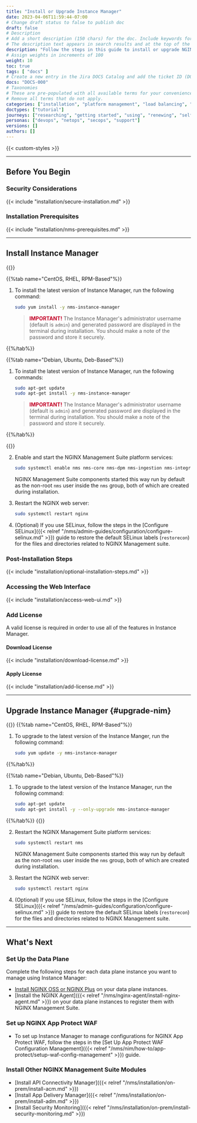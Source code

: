 ```yaml
---
title: "Install or Upgrade Instance Manager"
date: 2023-04-06T11:59:44-07:00
# Change draft status to false to publish doc
draft: false
# Description
# Add a short description (150 chars) for the doc. Include keywords for SEO. 
# The description text appears in search results and at the top of the doc.
description: "Follow the steps in this guide to install or upgrade NGINX Management Suite Instance Manager."
# Assign weights in increments of 100
weight: 10
toc: true
tags: [ "docs" ]
# Create a new entry in the Jira DOCS Catalog and add the ticket ID (DOCS-<number>) below
docs: "DOCS-000"
# Taxonomies
# These are pre-populated with all available terms for your convenience.
# Remove all terms that do not apply.
categories: ["installation", "platform management", "load balancing", "api management", "service mesh", "security", "analytics"]
doctypes: ["tutorial"]
journeys: ["researching", "getting started", "using", "renewing", "self service"]
personas: ["devops", "netops", "secops", "support"]
versions: []
authors: []
---
```


{{< custom-styles >}}

---

## Before You Begin

### Security Considerations

{{< include "installation/secure-installation.md" >}}

### Installation Prerequisites

{{< include "installation/nms-prerequisites.md" >}}

---

## Install Instance Manager

{{<tabs name="install-nim">}}

{{%tab name="CentOS, RHEL, RPM-Based"%}}

1. To install the latest version of Instance Manager, run the following command:

    ```bash
    sudo yum install -y nms-instance-manager
    ```

    > <span style="color: #c20025;"><i class="fas fa-exclamation-triangle"></i> **IMPORTANT!**</span> The Instance Manager's administrator username (default is `admin`) and generated password are displayed in the terminal during installation. You should make a note of the password and store it securely.

{{%/tab%}}

{{%tab name="Debian, Ubuntu, Deb-Based"%}}

1. To install the latest version of Instance Manager, run the following commands:

    ```bash
    sudo apt-get update
    sudo apt-get install -y nms-instance-manager
    ```

    > <span style="color: #c20025;"><i class="fas fa-exclamation-triangle"></i> **IMPORTANT!**</span> The Instance Manager's administrator username (default is `admin`) and generated password are displayed in the terminal during installation. You should make a note of the password and store it securely.

{{%/tab%}}

{{</tabs>}}

2. Enable and start the NGINX Management Suite platform services:

    ```bash
    sudo systemctl enable nms nms-core nms-dpm nms-ingestion nms-integrations --now
    ```

    NGINX Management Suite components started this way run by default as the non-root `nms` user inside the `nms` group, both of which are created during installation.

3. Restart the NGINX web server:

   ```bash
   sudo systemctl restart nginx
   ```

4. (Optional) If you use SELinux, follow the steps in the [Configure SELinux]({{< relref "/nms/admin-guides/configuration/configure-selinux.md" >}}) guide to restore the default SELinux labels (`restorecon`) for the files and directories related to NGINX Management suite.


### Post-Installation Steps

{{< include "installation/optional-installation-steps.md" >}}

### Accessing the Web Interface

{{< include "installation/access-web-ui.md" >}}


### Add License

A valid license is required in order to use all of the features in Instance Manager.

#### Download License

{{< include "installation/download-license.md" >}}

#### Apply License

{{< include "installation/add-license.md" >}}

---

## Upgrade Instance Manager {#upgrade-nim}

{{<tabs name="upgrade_nim">}}
{{%tab name="CentOS, RHEL, RPM-Based"%}}

1. To upgrade to the latest version of the Instance Manger, run the following command:

   ```bash
   sudo yum update -y nms-instance-manager
   ```

{{%/tab%}}

{{%tab name="Debian, Ubuntu, Deb-Based"%}}

1. To upgrade to the latest version of the Instance Manager, run the following command:

   ```bash
   sudo apt-get update
   sudo apt-get install -y --only-upgrade nms-instance-manager
   ```

{{%/tab%}}
{{</tabs>}}

2. Restart the NGINX Management Suite platform services:

    ```bash
    sudo systemctl restart nms
    ```

    NGINX Management Suite components started this way run by default as the non-root `nms` user inside the `nms` group, both of which are created during installation.

3. Restart the NGINX web server:

   ```bash
   sudo systemctl restart nginx
   ```

4. (Optional) If you use SELinux, follow the steps in the [Configure SELinux]({{< relref "/nms/admin-guides/configuration/configure-selinux.md" >}}) guide to restore the default SELinux labels (`restorecon`) for the files and directories related to NGINX Management suite.

---

## What's Next

### Set Up the Data Plane

Complete the following steps for each data plane instance you want to manage using Instance Manager:

- [Install NGINX OSS or NGINX Plus](https://docs.nginx.com/nginx/admin-guide/installing-nginx/) on your data plane instances.
- [Install the NGINX Agent]({{< relref "/nms/nginx-agent/install-nginx-agent.md" >}}) on your data plane instances to register them with NGINX Management Suite.

### Set up NGINX App Protect WAF

- To set up Instance Manager to manage configurations for NGINX App Protect WAF, follow the steps in the [Set Up App Protect WAF Configuration Management]({{< relref "/nms/nim/how-to/app-protect/setup-waf-config-management" >}}) guide.

### Install Other NGINX Management Suite Modules

- [Install API Connectivity Manager]({{< relref "/nms/installation/on-prem/install-acm.md" >}})
- [Install App Delivery Manager]({{< relref "/nms/installation/on-prem/install-adm.md" >}})
- [Install Security Monitoring]({{< relref "/nms/installation/on-prem/install-security-monitoring.md" >}})

